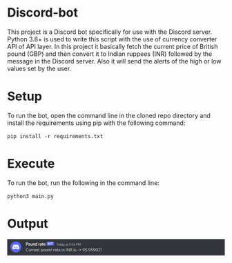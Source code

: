 # Discord-bot

This project is a Discord bot specifically for use with the Discord server. Python 3.8+ is used to write this script with the use of currency converter API of API layer. In this project it basically fetch the current price of British pound (GBP) and then convert it to Indian ruppees (INR) followed by the message in the Discord server. Also it will send the alerts of the high or low values set by the user.

# Setup
To run the bot, open the command line in the cloned repo directory and install the requirements using pip with the following command:

```
pip install -r requirements.txt
```

# Execute
To run the bot, run the following in the command line:

```
python3 main.py
```

# Output

<img src = "Screenshot_1.png">
